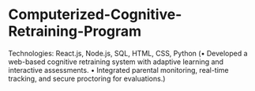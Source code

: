 # Computerized-Cognitive-Retraining-Program
Technologies: React.js, Node.js, SQL, HTML, CSS, Python (• Developed a web-based cognitive retraining system with adaptive  learning and interactive assessments. • Integrated parental monitoring, real-time tracking, and secure proctoring for evaluations.) 
